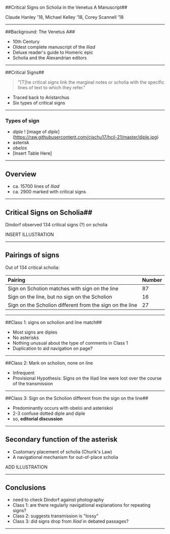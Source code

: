 

##Critical Signs on Scholia in the Venetus A Manuscript##

Claude Hanley '18, Michael Kelley '18, Corey Scannell '18

----

##Background: The Venetus A##

- 10th Century
- Oldest complete manuscript of the *Iliad*
- Deluxe reader's guide to Homeric epic
- Scholia and the Alexandrian editors

---

##Critical Signs##

>"[T]he critical signs link the marginal notes or scholia with the specific lines of text to which they refer."


- Traced back to Aristarchus
- Six types of critical signs


---


### Types of sign

- *diple*
! [image of *diple*]
(https://raw.githubusercontent.com/cjschu17/hcil-21/master/diple.jpg)
- asterisk
- *obelos*
- [Insert Table Here]

---


## Overview

- ca. 15700 lines of *Iliad*
- ca. 2900 marked with critical signs



---

## Critical Signs on Scholia##

Dindorf observed 134 critical signs (?) on scholia

INSERT ILLUSTRATION


---

## Pairings of signs

Out of 134 critical scholia:


| Pairing                                                  | Number |
|:---------------------------------------------------------|:-------|
| Sign on Scholion matches with sign on the line           | 87     |
| Sign on the line, but no sign on the Scholion            | 16     |
| Sign on the Scholion different from the sign on the line | 27     |


---

##Class 1: signs on scholion and line  match##

- Most signs are diples
- No asterisks
- Nothing unusual about the type of comments in Class 1
- Duplication to aid navigation on page?

---

##Class 2:  Mark on scholion, none on line

- Infrequent
- Provisional Hypothesis: Signs on the Iliad line were lost over the course of the transmission

---

##Class 3: Sign on the Scholion different from the sign on the line##

- Predominantly occurs with obeloi and asteriskoi
- 2-3 confuse dotted diple and diple
- so, **editorial discussion**


---

## Secondary function of the asterisk

- Customary placement of scholia (Churik's Law)
- A navigational mechanism for out-of-place scholia

ADD ILLUSTRATION

---


## Conclusions


- need to check Dindorf against photography
- Class 1: are there regularly navigational explanations for repeating signs?
- Class 2: suggests transmission is "lossy"
- Class 3: did signs drop from *Iliad* in debated passages?


---
